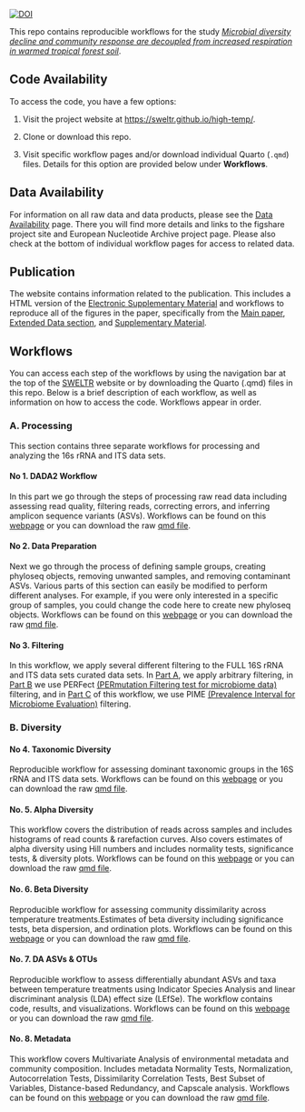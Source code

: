
[![DOI](https://zenodo.org/badge/368915237.svg)](https://zenodo.org/badge/latestdoi/368915237)

This repo contains reproducible workflows for the study *[Microbial diversity decline and community response are decoupled from increased respiration in warmed tropical forest soil](https://www.nature.com/nmicrobiol/)*.

## Code Availability

To access the code, you have a few options:

1) Visit the project website at https://sweltr.github.io/high-temp/.

2) Clone or download this repo.

3) Visit specific workflow pages and/or download individual Quarto (`.qmd`) files. Details for this option are provided below under **Workflows**.

## Data Availability

For information on all raw data and data products, please see the [Data Availability](https://sweltr.github.io/high-temp/data-availability.html) page. There you will find more details and links to the figshare project site and European Nucleotide Archive project page. Please also check at the bottom of individual workflow pages for access to related data.

## Publication 

The website contains information related to the publication. This includes a HTML version of the [Electronic Supplementary Material](https://sweltr.github.io/high-temp/som.html) and workflows to reproduce all of the figures in the paper, specifically from the [Main paper](https://sweltr.github.io/high-temp/pub.html#main-paper), [Extended Data section](https://sweltr.github.io/high-temp/pub.html#extended-data), and [Supplementary Material](https://sweltr.github.io/high-temp/pub.html#supplementary-material). 

## Workflows

You can access each step of the workflows by using the navigation bar at the top of the [SWELTR](https://sweltr.github.io/high-temp/) website or by downloading the Quarto (.qmd) files in this repo. Below is a brief description of each workflow, as well as information on how to access the code. Workflows appear in order.

### A. Processing

This section contains three separate workflows for processing and analyzing the 16s rRNA and ITS data sets.

#### No 1. DADA2 Workflow

In this part we go through the steps of processing raw read data including assessing read quality, filtering reads, correcting errors, and inferring amplicon sequence variants (ASVs). Workflows can be found on this [webpage](https://sweltr.github.io/high-temp/dada2.html) or you can download the raw [qmd file](https://github.com/sweltr/high-temp/blob/main/dada2.qmd).

#### No 2. Data Preparation

Next we go through the process of defining sample groups, creating phyloseq objects, removing unwanted samples, and removing contaminant ASVs. Various parts of this section can easily be modified to perform different analyses. For example, if you were only interested in a specific group of samples, you could change the code here to create new phyloseq objects. Workflows can be found on this [webpage](https://sweltr.github.io/high-temp/data-prep.html) or you can download the raw [qmd file](https://github.com/sweltr/high-temp/blob/main/data-prep.qmd).

#### No 3. Filtering

In this workflow, we apply several different filtering to the FULL 16S rRNA and ITS data sets curated data sets. In [Part A](https://sweltr.github.io/high-temp/filtering.html#a.-arbitrary-filtering), we apply arbitrary filtering,  in [Part B](https://sweltr.github.io/high-temp/filtering.html#b.-perfect-filtering) we use PERFect [(PERmutation Filtering test for microbiome data)](https://github.com/katiasmirn/PERFect) filtering,  and in [Part C](https://sweltr.github.io/high-temp/filtering.html#c.-pime-filtering) of this workflow, we use PIME [(Prevalence Interval for Microbiome Evaluation)](https://github.com/microEcology/pime) filtering. 

### B. Diversity

#### No 4. Taxonomic Diversity

Reproducible workflow for assessing dominant taxonomic groups in the 16S rRNA and ITS data sets. Workflows can be found on this [webpage](https://sweltr.github.io/high-temp/taxa.html) or you can download the raw [qmd file](https://github.com/sweltr/high-temp/blob/main/taxa.qmd).

#### No. 5.  Alpha Diversity

This workflow covers the distribution of reads across samples and includes histograms of read counts & rarefaction curves. Also covers estimates of alpha diversity using Hill numbers and includes normality tests, significance tests, & diversity plots. Workflows can be found on this [webpage](https://sweltr.github.io/high-temp/alpha.html) or you can download the raw [qmd file](https://github.com/sweltr/high-temp/blob/main/alpha.qmd).

#### No. 6. Beta Diversity

Reproducible workflow for assessing community dissimilarity across temperature treatments.Estimates of beta diversity including significance tests, beta dispersion, and ordination plots.  Workflows can be found on this [webpage](https://sweltr.github.io/high-temp/beta.html) or you can download the raw [qmd file](https://github.com/sweltr/high-temp/blob/main/beta.qmd).

#### No. 7. DA ASVs & OTUs

Reproducible workflow to assess differentially abundant ASVs and taxa between temperature treatments using Indicator Species Analysis and linear discriminant analysis (LDA) effect size (LEfSe). The workflow contains code, results, and visualizations. Workflows can be found on this [webpage](https://sweltr.github.io/high-temp/da.html) or you can download the raw [qmd file](https://github.com/sweltr/high-temp/blob/main/da.qmd).

#### No. 8. Metadata

This workflow covers Multivariate Analysis  of environmental metadata and community composition. Includes metadata Normality Tests, Normalization, Autocorrelation Tests, Dissimilarity Correlation Tests, Best Subset of Variables, Distance-based Redundancy, and Capscale analysis. Workflows can be found on this [webpage](https://sweltr.github.io/high-temp/metadata.html) or you can download the raw [qmd file](https://github.com/sweltr/high-temp/blob/main/metadata.qmd).
